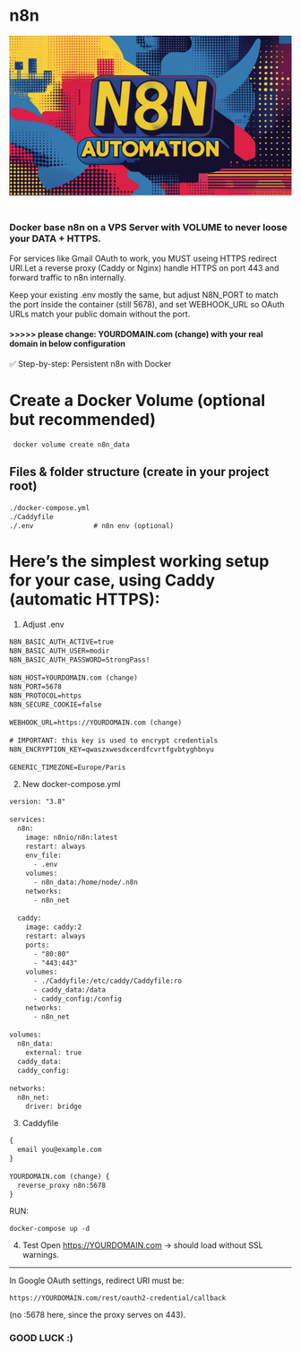# n8n
![App Screenshot](./n8n.png)

### Docker base n8n on a VPS Server with VOLUME to never loose your DATA + HTTPS.
For services like Gmail OAuth to work, you MUST useing HTTPS redirect URI.Let a reverse proxy (Caddy or Nginx) handle HTTPS on port 443 and forward traffic to n8n internally.

Keep your existing .env mostly the same, but adjust N8N_PORT to match the port inside the container (still 5678), and set WEBHOOK_URL so OAuth URLs match your public domain without the port.




#### >>>>> please change: YOURDOMAIN.com (change) with your real domain in below configuration

✅ Step-by-step: Persistent n8n with Docker
# Create a Docker Volume (optional but recommended)
```
 docker volume create n8n_data
```

   
## Files & folder structure (create in your project root)
```
./docker-compose.yml
./Caddyfile
./.env               # n8n env (optional)
```

# Here’s the simplest working setup for your case, using Caddy (automatic HTTPS):

1. Adjust .env
```
N8N_BASIC_AUTH_ACTIVE=true
N8N_BASIC_AUTH_USER=modir
N8N_BASIC_AUTH_PASSWORD=StrongPass!

N8N_HOST=YOURDOMAIN.com (change)
N8N_PORT=5678
N8N_PROTOCOL=https
N8N_SECURE_COOKIE=false

WEBHOOK_URL=https://YOURDOMAIN.com (change)

# IMPORTANT: this key is used to encrypt credentials
N8N_ENCRYPTION_KEY=qwaszxwesdxcerdfcvrtfgvbtyghbnyu

GENERIC_TIMEZONE=Europe/Paris
```

2. New docker-compose.yml
```
version: "3.8"

services:
  n8n:
    image: n8nio/n8n:latest
    restart: always
    env_file:
      - .env
    volumes:
      - n8n_data:/home/node/.n8n
    networks:
      - n8n_net

  caddy:
    image: caddy:2
    restart: always
    ports:
      - "80:80"
      - "443:443"
    volumes:
      - ./Caddyfile:/etc/caddy/Caddyfile:ro
      - caddy_data:/data
      - caddy_config:/config
    networks:
      - n8n_net

volumes:
  n8n_data:
    external: true
  caddy_data:
  caddy_config:

networks:
  n8n_net:
    driver: bridge
```


3. Caddyfile
```
{
  email you@example.com
}

YOURDOMAIN.com (change) {
  reverse_proxy n8n:5678
}
```

RUN:
```
docker-compose up -d
```

4. Test
Open https://YOURDOMAIN.com → should load without SSL warnings.
________________________
In Google OAuth settings, redirect URI must be:

```
https://YOURDOMAIN.com/rest/oauth2-credential/callback
```
(no :5678 here, since the proxy serves on 443).



### GOOD LUCK :)
